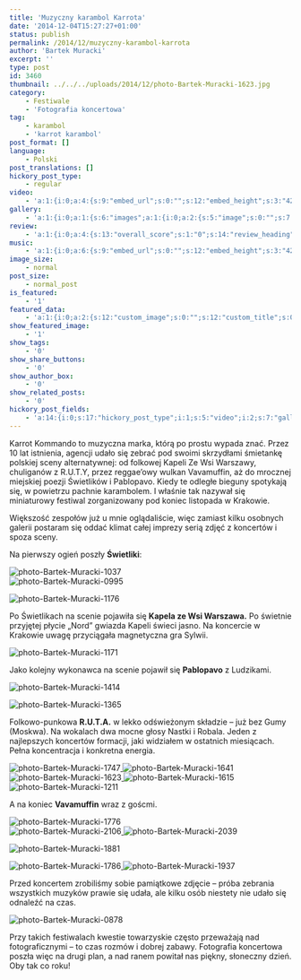 ```yaml
---
title: 'Muzyczny karambol Karrota'
date: '2014-12-04T15:27:27+01:00'
status: publish
permalink: /2014/12/muzyczny-karambol-karrota
author: 'Bartek Muracki'
excerpt: ''
type: post
id: 3460
thumbnail: ../../../uploads/2014/12/photo-Bartek-Muracki-1623.jpg
category:
    - Festiwale
    - 'Fotografia koncertowa'
tag:
    - karambol
    - 'karrot karambol'
post_format: []
language:
    - Polski
post_translations: []
hickory_post_type:
    - regular
video:
    - 'a:1:{i:0;a:4:{s:9:"embed_url";s:0:"";s:12:"embed_height";s:3:"420";s:15:"self_hosted_url";s:0:"";s:18:"self_hosted_height";s:3:"420";}}'
gallery:
    - 'a:1:{i:0;a:1:{s:6:"images";a:1:{i:0;a:2:{s:5:"image";s:0:"";s:7:"caption";s:0:"";}}}}'
review:
    - 'a:1:{i:0;a:4:{s:13:"overall_score";s:1:"0";s:14:"review_heading";s:0:"";s:12:"summary_text";s:0:"";s:8:"criteria";a:1:{i:0;a:2:{s:4:"name";s:0:"";s:5:"score";s:1:"0";}}}}'
music:
    - 'a:1:{i:0;a:6:{s:9:"embed_url";s:0:"";s:12:"embed_height";s:3:"420";s:16:"soundcloud_embed";s:0:"";s:33:"soundcloud_include_featured_image";s:1:"0";s:13:"spotify_embed";s:0:"";s:30:"spotify_include_featured_image";s:1:"0";}}'
image_size:
    - normal
post_size:
    - normal_post
is_featured:
    - '1'
featured_data:
    - 'a:1:{i:0;a:2:{s:12:"custom_image";s:0:"";s:12:"custom_title";s:0:"";}}'
show_featured_image:
    - '1'
show_tags:
    - '0'
show_share_buttons:
    - '0'
show_author_box:
    - '0'
show_related_posts:
    - '0'
hickory_post_fields:
    - 'a:14:{i:0;s:17:"hickory_post_type";i:1;s:5:"video";i:2;s:7:"gallery";i:3;s:6:"review";i:4;s:5:"music";i:5;s:10:"image_size";i:6;s:9:"post_size";i:7;s:11:"is_featured";i:8;s:13:"featured_data";i:9;s:19:"show_featured_image";i:10;s:9:"show_tags";i:11;s:18:"show_share_buttons";i:12;s:15:"show_author_box";i:13;s:18:"show_related_posts";}'
---
```

Karrot Kommando to muzyczna marka, którą po prostu wypada znać. Przez 10 lat istnienia, agencji udało się zebrać pod swoimi skrzydłami śmietankę polskiej sceny alternatywnej: od folkowej Kapeli Ze Wsi Warszawy, chuliganów z R.U.T.Y, przez reggae’owy wulkan Vavamuffin, aż do mrocznej miejskiej poezji Świetlików i Pablopavo. Kiedy te odległe bieguny spotykają się, w powietrzu pachnie karambolem. I właśnie tak nazywał się miniaturowy festiwal zorganizowany pod koniec listopada w Krakowie.

Większość zespołów już u mnie oglądaliście, więc zamiast kilku osobnych galerii postaram się oddać klimat całej imprezy serią zdjęć z koncertów i spoza sceny.

Na pierwszy ogień poszły **Świetliki**:

![photo-Bartek-Muracki-1037](http://music.bartekmuracki.com/wp-content/uploads/2014/12/photo-Bartek-Muracki-1037.jpg)  
![photo-Bartek-Muracki-0995](http://music.bartekmuracki.com/wp-content/uploads/2014/12/photo-Bartek-Muracki-0995.jpg)

![photo-Bartek-Muracki-1176](http://music.bartekmuracki.com/wp-content/uploads/2014/12/photo-Bartek-Muracki-1176.jpg)

Po Świetlikach na scenie pojawiła się **Kapela ze Wsi Warszawa.** Po świetnie przyjętej płycie „Nord” gwiazda Kapeli świeci jasno. Na koncercie w Krakowie uwagę przyciągała magnetyczna gra Sylwii.

![photo-Bartek-Muracki-1171](http://music.bartekmuracki.com/wp-content/uploads/2014/12/photo-Bartek-Muracki-1171.jpg)

Jako kolejny wykonawca na scenie pojawił się **Pablopavo** z Ludzikami.

![photo-Bartek-Muracki-1414](http://music.bartekmuracki.com/wp-content/uploads/2014/12/photo-Bartek-Muracki-1414.jpg)

![photo-Bartek-Muracki-1365](http://music.bartekmuracki.com/wp-content/uploads/2014/12/photo-Bartek-Muracki-1365.jpg)

Folkowo-punkowa **R.U.T.A.** w lekko odświeżonym składzie – już bez Gumy (Moskwa). Na wokalach dwa mocne głosy Nastki i Robala. Jeden z najlepszych koncertów formacji, jaki widziałem w ostatnich miesiącach. Pełna koncentracja i konkretna energia.

![photo-Bartek-Muracki-1747](http://music.bartekmuracki.com/wp-content/uploads/2014/12/photo-Bartek-Muracki-1747.jpg)[  ](http://music.bartekmuracki.com/wp-content/uploads/2014/12/photo-Bartek-Muracki-1641.jpg)![photo-Bartek-Muracki-1641](http://music.bartekmuracki.com/wp-content/uploads/2014/12/photo-Bartek-Muracki-1641.jpg)[  ](http://music.bartekmuracki.com/wp-content/uploads/2014/12/photo-Bartek-Muracki-1623.jpg)![photo-Bartek-Muracki-1623](http://music.bartekmuracki.com/wp-content/uploads/2014/12/photo-Bartek-Muracki-1623.jpg)[  ](http://music.bartekmuracki.com/wp-content/uploads/2014/12/photo-Bartek-Muracki-1615.jpg)![photo-Bartek-Muracki-1615](http://music.bartekmuracki.com/wp-content/uploads/2014/12/photo-Bartek-Muracki-1615.jpg)[  ](http://music.bartekmuracki.com/wp-content/uploads/2014/12/photo-Bartek-Muracki-1211.jpg)![photo-Bartek-Muracki-1211](http://music.bartekmuracki.com/wp-content/uploads/2014/12/photo-Bartek-Muracki-1211.jpg)

A na koniec **Vavamuffin** wraz z goścmi.

![photo-Bartek-Muracki-1776](http://music.bartekmuracki.com/wp-content/uploads/2014/12/photo-Bartek-Muracki-1776.jpg)  
![photo-Bartek-Muracki-2106](http://music.bartekmuracki.com/wp-content/uploads/2014/12/photo-Bartek-Muracki-2106.jpg)[  ](http://music.bartekmuracki.com/wp-content/uploads/2014/12/photo-Bartek-Muracki-1211.jpg) ![photo-Bartek-Muracki-2039](http://music.bartekmuracki.com/wp-content/uploads/2014/12/photo-Bartek-Muracki-2039.jpg)

![photo-Bartek-Muracki-1881](http://music.bartekmuracki.com/wp-content/uploads/2014/12/photo-Bartek-Muracki-1881.jpg)

![photo-Bartek-Muracki-1786](http://music.bartekmuracki.com/wp-content/uploads/2014/12/photo-Bartek-Muracki-1786.jpg)[  ](http://music.bartekmuracki.com/wp-content/uploads/2014/12/photo-Bartek-Muracki-1037.jpg)![photo-Bartek-Muracki-1937](http://music.bartekmuracki.com/wp-content/uploads/2014/12/photo-Bartek-Muracki-1937.jpg)

Przed koncertem zrobiliśmy sobie pamiątkowe zdjęcie – próba zebrania wszystkich muzyków prawie się udała, ale kilku osób niestety nie udało się odnaleźć na czas.[  ](http://music.bartekmuracki.com/wp-content/uploads/2014/12/photo-Bartek-Muracki-1937.jpg)

![photo-Bartek-Muracki-0878](http://music.bartekmuracki.com/wp-content/uploads/2014/12/photo-Bartek-Muracki-0878.jpg)

Przy takich festiwalach kwestie towarzyskie często przeważają nad fotograficznymi – to czas rozmów i dobrej zabawy. Fotografia koncertowa poszła więc na drugi plan, a nad ranem powitał nas piękny, słoneczny dzień. Oby tak co roku!